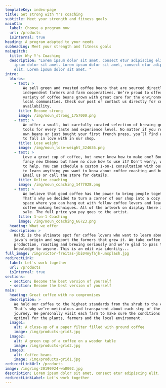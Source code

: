 ```yaml
---
templateKey: index-page
title: Get strong with Y's coaching
subtitle: Meet your strength and fitness goals
mainCta:
  label: Choose a program now
  url: /products
  isInternal: true
heading: A program adapted to your needs
subheading: Meet your strength and fitness goals
mainpitch:
  title: Why Y's Coaching
  description: "Lorem ipsum dolor sit amet, consect etur adipiscing elit. Lorem
    ipsum dolor sit amet. Lorem ipsum dolor sit amet, consect etur adipiscing
    elit. Lorem ipsum dolor sit amet. "
intro:
  blurbs:
    - text: >
        We sell green and roasted coffee beans that are sourced directly from
        independent farmers and farm cooperatives. We’re proud to offer a
        variety of coffee beans grown with great care for the environment and
        local communities. Check our post or contact us directly for current
        availability.
      title: Become strong
      image: /img/noun_strong_1757000.png
    - text: >
        We offer a small, but carefully curated selection of brewing gear and
        tools for every taste and experience level. No matter if you roast your
        own beans or just bought your first french press, you’ll find a gadget
        to fall in love with in our shop.
      title: Lose weight
      image: /img/noun_lose-weight_324636.png
    - text: >
        Love a great cup of coffee, but never knew how to make one? Bought a
        fancy new Chemex but have no clue how to use it? Don't worry, we’re here
        to help. You can schedule a custom 1-on-1 consultation with our baristas
        to learn anything you want to know about coffee roasting and brewing.
        Email us or call the store for details.
      title: Online coaching
      image: /img/noun_coaching_1477028.png
    - text: >
        We believe that good coffee has the power to bring people together.
        That’s why we decided to turn a corner of our shop into a cozy meeting
        space where you can hang out with fellow coffee lovers and learn about
        coffee making techniques. All of the artwork on display there is for
        sale. The full price you pay goes to the artist.
      title: 1-on-1 Coaching
      image: /img/noun_coaching_66723.png
  heading: What we offer
  description: >
    Kaldi is the ultimate spot for coffee lovers who want to learn about their
    java’s origin and support the farmers that grew it. We take coffee
    production, roasting and brewing seriously and we’re glad to pass that
    knowledge to anyone. This is an edit via identity...
full_image: /img/victor-freitas-jbi04nyfajk-unsplash.jpg
redirectLink:
  label: Let's work together
  url: /products
  isInternal: true
sections:
  - section: Become the best version of yourself
  - section: Become the best version of yourself
main:
  heading: Great coffee with no compromises
  description: >
    We hold our coffee to the highest standards from the shrub to the cup.
    That’s why we’re meticulous and transparent about each step of the coffee’s
    journey. We personally visit each farm to make sure the conditions are
    optimal for the plants, farmers and the local environment.
  image1:
    alt: A close-up of a paper filter filled with ground coffee
    image: /img/products-grid3.jpg
  image2:
    alt: A green cup of a coffee on a wooden table
    image: /img/products-grid2.jpg
  image3:
    alt: Coffee beans
    image: /img/products-grid1.jpg
redirectLinkUrl: /products
image: /img/img-20190924-wa0002.jpg
description: Lorem ipsum dolor sit amet, consect etur adipiscing elit.
redirectLinkLabel: Let's work together
---
```

